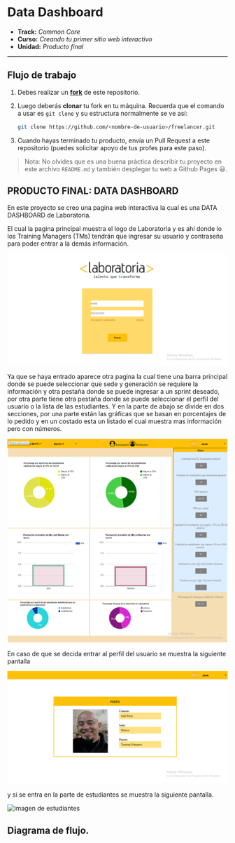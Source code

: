 # Data Dashboard

* **Track:** _Common Core_
* **Curso:** _Creando tu primer sitio web interactivo_
* **Unidad:** _Producto final_

***

## Flujo de trabajo

1. Debes realizar un [**fork**](https://gist.github.com/ivandevp/1de47ae69a5e139a6622d78c882e1f74)
   de este repositorio.

2. Luego deberás **clonar** tu fork en tu máquina. Recuerda que el comando a usar
   es `git clone` y su estructura normalmente se ve así:

   ```bash
   git clone https://github.com/<nombre-de-usuario>/freelancer.git
   ```

3. Cuando hayas terminado tu producto, envía un Pull Request a este repositorio
   (puedes solicitar apoyo de tus profes para este paso).

> Nota: No olvides que es una buena práctica describir tu proyecto en este
> archivo `README.md` y también desplegar tu web a Github Pages :smiley:.


## PRODUCTO FINAL: DATA DASHBOARD

En este proyecto se creo una pagina web interactiva la cual es una DATA DASHBOARD de Laboratoria.

El cual la pagina principal muestra el logo de Laboratoria y es ahí donde lo
los Training Managers (TMs) tendrán que ingresar su usuario y contraseña para poder entrar a la demás información.

![imagen principal](assets/images/inicio.png)

Ya que se haya entrado aparece otra pagina la cual tiene una barra principal  donde se puede seleccionar que sede y generación se requiere la información y otra pestaña donde se puede ingresar a un sprint deseado, por otra parte tiene otra pestaña donde se puede seleccionar el  perfil del usuario  o la lista de las estudiantes.
Y en la parte de abajo se divide en dos secciones, por una parte están las gráficas que se basan en porcentajes de lo pedido y en un costado esta un listado el cual muestra mas información pero con números.

![imagen de la pagina principal](assets/images/principal.png)

 En caso de que se decida entrar al perfil del usuario se muestra la siguiente pantalla

![imagen del perfil de jonh](assets/images/perfil.png)

y si se entra en la parte de estudiantes se muestra la siguiente pantalla.

![imagen de estudiantes]()





## Diagrama de flujo.
